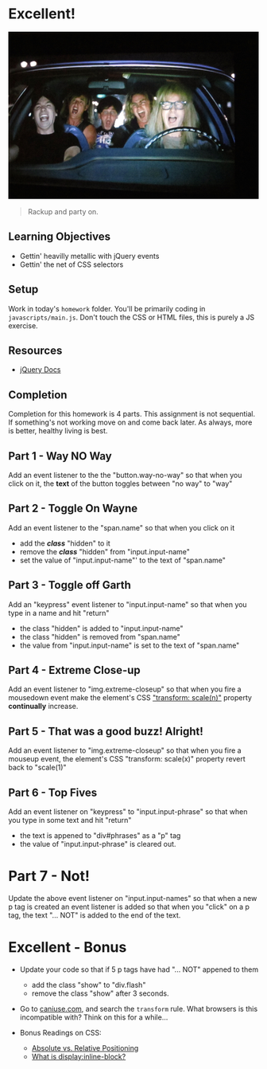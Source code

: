 # Excellent!

![:image](images/bohemians.jpg)

> Rackup and party on.

## Learning Objectives

- Gettin' heavilly metallic with jQuery events
- Gettin' the net of CSS selectors

## Setup

Work in today's `homework` folder. You'll be primarily coding in `javascripts/main.js`. Don't touch the CSS or HTML files, this is purely a JS exercise.

## Resources

- [jQuery Docs](http://api.jquery.com/)

## Completion

Completion for this homework is 4 parts. This assignment is not sequential. If something's not working move on and come back later. As always, more is better, healthy living is best.

## Part 1 - Way **NO** Way

Add an event listener to the the "button.way-no-way" so that when you click on it, the **text** of the button toggles between "no way" to "way"

## Part 2 - Toggle On Wayne

Add an event listener to the "span.name" so that when you click on it
- add the ***class*** "hidden" to it
- remove the ***class*** "hidden" from "input.input-name"
- set the value of "input.input-name"' to the text of "span.name"

## Part 3 - Toggle off Garth

Add an "keypress" event listener to "input.input-name" so that when you type in a name and hit "return"
- the class "hidden" is added to "input.input-name"
- the class "hidden" is removed from "span.name"
- the value from "input.input-name" is set to the text of "span.name"

## Part 4 - Extreme Close-up

Add an event listener to "img.extreme-closeup" so that when you fire a mousedown event make the element's CSS ["transform: scale(n)"](https://developer.mozilla.org/en-US/docs/Web/CSS/transform#scale) property __continually__ increase.

## Part 5 - That was a good buzz! Alright!

Add an event listener to "img.extreme-closeup" so that when you fire a mouseup event, the element's CSS "transform: scale(x)" property revert back to "scale(1)"

## Part 6 - Top Fives

Add an event listener on "keypress" to "input.input-phrase" so that when you type in some text and hit "return"
- the text is appened to "div#phrases" as a "p" tag
- the value of "input.input-phrase" is cleared out.

# Part 7 - Not!

Update the above event listener on "input.input-names" so that when a new p tag is created an event listener is added so that when you "click" on a p tag, the text "... NOT" is added to the end of the text.

# Excellent -  Bonus

- Update your code so that if 5 p tags have had "... NOT" appened to them
  - add the class "show" to "div.flash"
  - remove the class "show" after 3 seconds.
- Go to [caniuse.com](http://www.caniuse.com), and search the `transform` rule. What browsers is this incompatible with? Think on this for a while...

- Bonus Readings on CSS:
  - [Absolute vs. Relative Positioning](https://codemyviews.com/blog/the-lowdown-on-absolute-vs-relative-positioning)
  - [What is display:inline-block?](http://designshack.net/articles/css/whats-the-deal-with-display-inline-block/)
